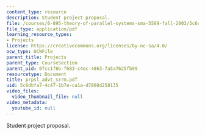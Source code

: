 ```yaml
---
content_type: resource
description: Student project proposal.
file: /courses/6-895-theory-of-parallel-systems-sma-5509-fall-2003/5c6dbfa74c471b7eca1ad7808d258135_prpsl_advt_srrm.pdf
file_type: application/pdf
learning_resource_types:
- Projects
license: https://creativecommons.org/licenses/by-nc-sa/4.0/
ocw_type: OCWFile
parent_title: Projects
parent_type: CourseSection
parent_uid: 0fcc1f6b-f683-c4ec-4863-7a5a7625fb99
resourcetype: Document
title: prpsl_advt_srrm.pdf
uid: 5c6dbfa7-4c47-1b7e-ca1a-d7808d258135
video_files:
  video_thumbnail_file: null
video_metadata:
  youtube_id: null
---
```

Student project proposal.